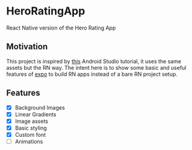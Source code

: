 # HeroRatingApp

React Native version of the Hero Rating App

## Motivation

This project is inspired by [this](https://www.youtube.com/watch?v=LTCBUgezVMo&t=3s&ab_channel=AnggaRisky) Android Studio tutorial, it uses the same assets but the RN way. The intent here is to show some basic and useful features of [expo](https://expo.io/) to build RN apps instead of a bare RN project setup.

## Features

* [x] Background Images
* [x] Linear Gradients
* [x] Image assets
* [x] Basic styling
* [x] Custom font
* [ ] Animations
